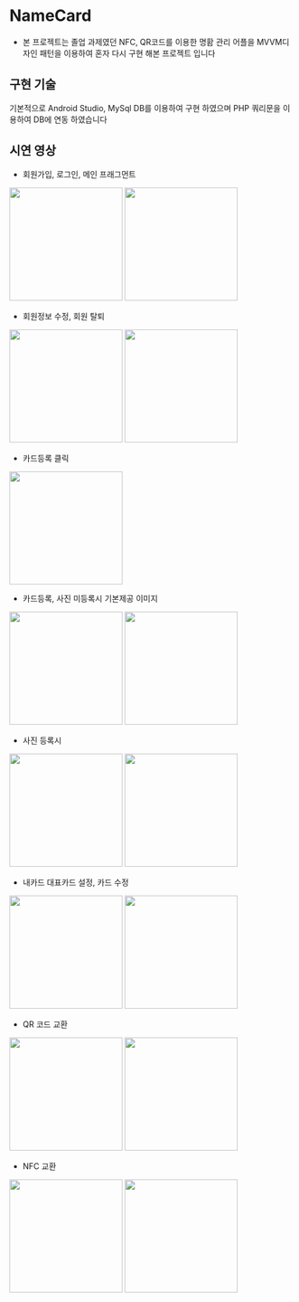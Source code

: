# NameCard
- 본 프로젝트는 졸업 과제였던 NFC, QR코드를 이용한 명홤 관리 어플을 MVVM디자인 패턴을 이용하여
혼자 다시 구현 해본 프로젝트 입니다

## 구현 기술
기본적으로 Android Studio, MySql DB를 이용하여 구현 하였으며 PHP 쿼리문을 이용하여 DB에 연동 하였습니다
 
 ## 시연 영상
 - 회원가입, 로그인, 메인 프래그먼트
<div>
<image width="200px" height="auto" src="https://user-images.githubusercontent.com/64879323/91656344-09c3c980-eaf3-11ea-9002-1165b16df914.gif" >
<image width="200px" height="auto" src="https://user-images.githubusercontent.com/64879323/91656347-0defe700-eaf3-11ea-90c2-2833f46fa83c.gif" >
</div>
  
 - 회원정보 수정, 회원 탈퇴
<div>
<image width="200px" height="auto" src="https://user-images.githubusercontent.com/64879323/91656350-0fb9aa80-eaf3-11ea-928b-27e969390762.gif" >
<image width="200px" height="auto" src="https://user-images.githubusercontent.com/64879323/91656351-11836e00-eaf3-11ea-8241-7d9698008250.gif" >
</div>
 
 - 카드등록 클릭
<image width="200px" height="auto" src="https://user-images.githubusercontent.com/64879323/91656354-134d3180-eaf3-11ea-8308-f6946cec2573.jpg" >
 
 - 카드등록, 사진 미등록시 기본제공 이미지
<div>
<image width="200px" height="auto" src="https://user-images.githubusercontent.com/64879323/91656355-147e5e80-eaf3-11ea-909d-f4e3149f8381.gif" >
<image width="200px" height="auto" src="https://user-images.githubusercontent.com/64879323/91656356-1811e580-eaf3-11ea-8543-c620d2b45ab3.jpg" >
</div>
 
 - 사진 등록시
<div>
<image width="200px" height="auto" src="https://user-images.githubusercontent.com/64879323/91656357-1d6f3000-eaf3-11ea-8bf2-1ba6e8e4866f.gif" >
<image width="200px" height="auto" src="https://user-images.githubusercontent.com/64879323/91656360-1fd18a00-eaf3-11ea-8631-4c243cae7eb0.jpg" >
</div>
 
 - 내카드 대표카드 설정, 카드 수정
<div>
<image width="200px" height="auto" src="https://user-images.githubusercontent.com/64879323/91656362-219b4d80-eaf3-11ea-8380-f67c591d62fe.gif" >
<image width="200px" height="auto" src="https://user-images.githubusercontent.com/64879323/91656365-23651100-eaf3-11ea-95e7-71a8847e2425.gif" >
</div>
 
 - QR 코드 교환
<div>
<image width="200px" height="auto" src="https://user-images.githubusercontent.com/64879323/91656366-252ed480-eaf3-11ea-8092-bb97ce38a064.gif" >
<image width="200px" height="auto" src="https://user-images.githubusercontent.com/64879323/91656367-26f89800-eaf3-11ea-8d37-6e8e73bfe222.gif" >
</div>
 
 - NFC 교환
<div>
<image width="200px" height="auto" src="https://user-images.githubusercontent.com/64879323/91656368-28c25b80-eaf3-11ea-9499-5c95b9dc10a5.gif" >
<image width="200px" height="auto" src="https://user-images.githubusercontent.com/64879323/91656370-29f38880-eaf3-11ea-813e-fac4cb6e5b87.gif" >
</div>
 
